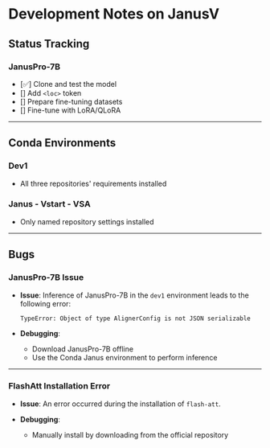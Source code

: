 # Development Notes on JanusV

## Status Tracking

### JanusPro-7B
- [✅] Clone and test the model
- [] Add `<loc>` token
- [] Prepare fine-tuning datasets
- [] Fine-tune with LoRA/QLoRA

---

## Conda Environments

### Dev1
- All three repositories' requirements installed

### Janus - Vstart - VSA
- Only named repository settings installed

---

## Bugs

### JanusPro-7B Issue
- **Issue**: Inference of JanusPro-7B in the `dev1` environment leads to the following error:
  
  ```bash
  TypeError: Object of type AlignerConfig is not JSON serializable
  ```

- **Debugging**:
  - Download JanusPro-7B offline
  - Use the Conda Janus environment to perform inference

---

### FlashAtt Installation Error
- **Issue**: An error occurred during the installation of `flash-att`.
  
- **Debugging**:
  - Manually install by downloading from the official repository
